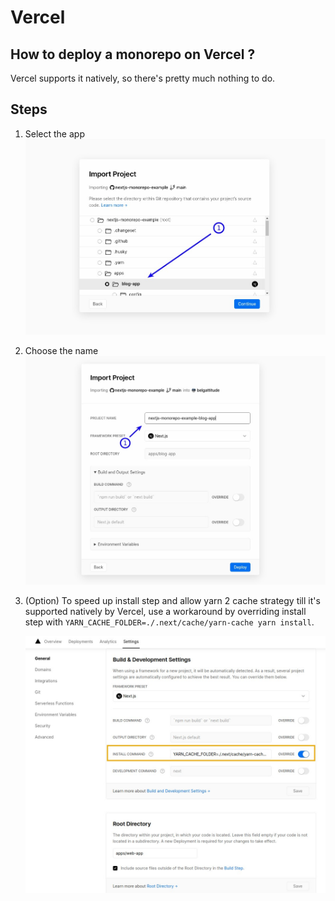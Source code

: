 # Vercel

## How to deploy a monorepo on Vercel ?

Vercel supports it natively, so there's pretty much nothing to do.

## Steps

1. Select the app
   ![](./images/vercel-monorepo-import.jpg)
2. Choose the name
   ![](./images/vercel-monorepo-naming.jpg)

3. (Option) To speed up install step and allow yarn 2 cache strategy till it's supported natively
   by Vercel, use a workaround by overriding install step with `YARN_CACHE_FOLDER=./.next/cache/yarn-cache yarn install`.

   ![](./images/vercel-monorepo-cache.jpg)
